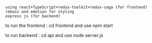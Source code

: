 
    using react+TypeScript+redux-toolkit+redux-saga (for frontend)
    rebass and emotion for styling
    express js (for backend)



 
   to run the frontend : cd frontend and use npm start 

   to run backend : cd api and use node server.js


  
